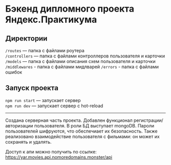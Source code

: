 # Бэкенд дипломного проекта Яндекс.Практикума

## Директории

`/routes` — папка с файлами роутера  
`/controllers` — папка с файлами контроллеров пользователя и карточки   
`/models` — папка с файлами описания схем пользователя и карточки  
`/middlewares` - папка с файлами мидлварей
`/errors` - папка с файлами ошибок

## Запуск проекта

`npm run start` — запускает сервер   
`npm run dev` — запускает сервер с hot-reload

_______________
Создана серверная часть проекта. Добавлен функционал регистрации/авторизации пользователя. В роли БД выступает mongoDB. Пароли пользователей шифруются, что обеспечиает их безопасность. Также реализовано взаимодействие пользователя с фильмами: он может их сохранять и удалять.

Доступ к апи можно получить по ссылке: https://yar.movies.api.nomoredomains.monster/api
